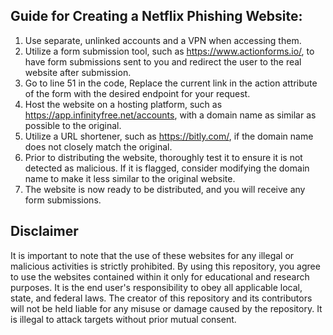 ## Guide for Creating a Netflix Phishing Website:
1. Use separate, unlinked accounts and a VPN when accessing them.
2. Utilize a form submission tool, such as https://www.actionforms.io/, to have form submissions sent to you and redirect the user to the real website after submission.
3. Go to line 51 in the code, Replace the current link in the action attribute of the form with the desired endpoint for your request.
4. Host the website on a hosting platform, such as https://app.infinityfree.net/accounts, with a domain name as similar as possible to the original.
5. Utilize a URL shortener, such as https://bitly.com/, if the domain name does not closely match the original.
6. Prior to distributing the website, thoroughly test it to ensure it is not detected as malicious. If it is flagged, consider modifying the domain name to make it less similar to the original website.
7. The website is now ready to be distributed, and you will receive any form submissions.

## Disclaimer
It is important to note that the use of these websites for any illegal or malicious activities is strictly prohibited.
By using this repository, you agree to use the websites contained within it only for educational and research purposes.
It is the end user's responsibility to obey all applicable local, state, and federal laws. 
The creator of this repository and its contributors will not be held liable for any misuse or damage caused by the repository.
It is illegal to attack targets without prior mutual consent.

